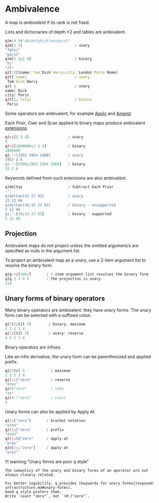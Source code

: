 # Ambivalence




A map is _ambivalent_ if its rank is not fixed.

Lists and dictionaries of depth ≥2 and tables are ambivalent.

```q
q)m:4 5#"abcdefghijklmnopqrst"
q)m[1 3]                        / unary
"fghij"
"pqrst"
q)m[1 3;2 4]                    / binary
"hj"
"rt"
q)t:([]name:`Tom`Dick`Harry;city:`London`Paris`Rome)
q)t[`name]                      / unary
`Tom`Dick`Harry
q)t 1                           / unary
name| Dick
city| Paris
q)t[1;`city]                    / binary
`Paris
```

Some operators are ambivalent, for example [Apply](/ref/apply.md) and [Amend](/ref/amend.md).

Each Prior, Over and Scan applied to binary maps produce ambivalent [extensions](..ref/unary-operators.md).

```q
q)+/[2 3 4]                  / unary
9
q)+/[1000000;2 3 4]          / binary
1000009
q)-':[1952 1954 1960]        / unary
1952 2 6
q)-':[1900;1952 1954 1960]   / binary
52 2 6
```

Keywords defined from such extensions are also ambivalent.

```q
q)deltas                     / Subtract Each Prior
-':
q)deltas[15 27 93]           / unary
15 12 66
q)deltas[10;15 27 93]        / binary - unsupported
5 12 66
q)-':[10;15 27 93]           / binary - supported
5 12 66
```


## Projection

Ambivalent maps do not project unless the omitted argument/s are specified as nulls in the argument list.

To project an ambivalent map as a unary, use a 2-item argument list to resolve the binary form.

```q
q)g:+/[100;]       / 2-item argument list resolves the binary form
q)g 2 3 4 5        / the projection is unary
114
```


## Unary forms of binary operators

Many binary operators are ambivalent: they have unary forms.
The unary form can be selected with a suffixed colon.

```q
q)|[2;til 5]        / binary: maximum
2 2 2 3 4
q)|:[til 5]         / unary: reverse
4 3 2 1 0
```

Binary operators are infixes.

Like an infix derivative, the unary form can be parenthesized and applied prefix.

```q
q)2|til 5            / maximum
2 2 2 3 4
q)(|:)"zero"         / reverse
"orez"
q)2#"zero"           / take
"ze"
q)(#:)"zero"         / count
4
```

Unary forms can also be applied by Apply At.

```q
q)|:["zero"]       / bracket notation
"orez"
q)(|:)"zero"       / prefix
"orez"
q)(|:)@"zero"      / apply-at
"orez"
q)@[|:;"zero"]     / apply-at
"orez"
```

!!! warning "Unary forms are poor q style"

    The semantics of the unary and binary forms of an operator are not always closely related. 

    For better legibility, q provides [keywords for unary forms](exposed-infrastructure.md#unary-forms).
    Good q style prefers them. 
    Write `count "zero"`, not `(#:)"zero"`. 
